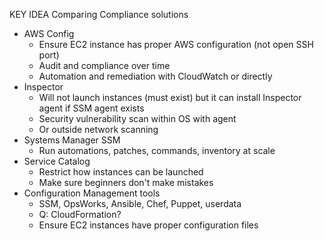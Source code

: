 KEY IDEA Comparing Compliance solutions
- AWS Config
  - Ensure EC2 instance has proper AWS configuration (not open SSH port)
  - Audit and compliance over time
  - Automation and remediation with CloudWatch or directly
- Inspector
  - Will not launch instances (must exist) but it can install Inspector agent if SSM agent exists
  - Security vulnerability scan within OS with agent
  - Or outside network scanning
- Systems Manager SSM
  - Run automations, patches, commands, inventory at scale
- Service Catalog
  - Restrict how instances can be launched
  - Make sure beginners don't make mistakes
- Configuration Management tools
  - SSM, OpsWorks, Ansible, Chef, Puppet, userdata
  - Q: CloudFormation?
  - Ensure EC2 instances have proper configuration files
